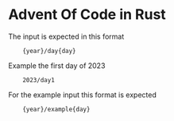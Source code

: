 # Advent Of Code in Rust

The input is expected in this format
```
    {year}/day{day}
```

Example the first day of 2023
```
    2023/day1
```

For the example input this format is expected
```
    {year}/example{day}
```

